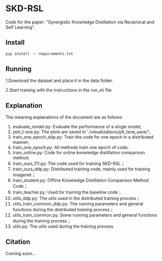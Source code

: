 # SKD-RSL
Code for the paper: "Synergistic Knowledge Distillation via Reciprocal and Self Learning".

## Install
```bash
pip install -r requirements.txt
```
 
## Running
1.Download the dataset and place it in the data folder.

2.Start training with the instructions in the run_sh file.

## Explanation

The meaning explanations of the document are as follows:
1. evaluate_model.py: Evaluate the performance of a single model;
2. plot_t-sne.py: The plots are saved in './visualizations/plt_tsne_save/';
3. train_one_epoch_ddp.py: Train the code for one epoch in a distributed manner;
4. train_one_epoch.py: All methods train one epoch of code;
5. train_online.py: Code for online knowledge distillation comparison method;
6. train_ours_111.py: The code used for training SKD-RSL；
7. train_ours_ddp.py: Distributed training code, mainly used for training imagenet；
8. train_student.py: Offline Knowledge Distillation Comparison Method Code；
9. train_teacher.py: Used for training the baseline code；
10. utils_ddp.py: The utils used in the distributed training process；
11. utils_train_common_ddp.py: The running parameters and general functions during the distributed training process；
12. utils_train_common.py: Some running parameters and general functions during the training process；
13. utils.py: The utils used during the training process.
    
## Citation
Coming soon...
